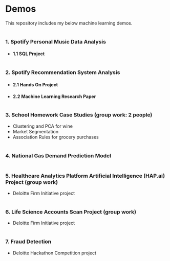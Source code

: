 # Demos
This repository includes my below machine learning demos. <br/> <br/>
### 1. Spotify Personal Music Data Analysis <br/> 
  - #### 1.1 SQL Project <br/><br/>

### 2. Spotify Recommendation System Analysis 
  - #### 2.1 Hands On Project 
  - #### 2.2 Machine Learning Research Paper <br/><br/>
  
### 3. School Homework Case Studies (group work: 2 people) 
  - Clustering and PCA for wine 
  - Market Segmentation
  - Association Rules for grocery purchases <br/> <br/>

### 4. National Gas Demand Prediction Model <br/> <br/>

### 5. Healthcare Analytics Platform Artificial Intelligence (HAP.ai) Project (group work)
  - Deloitte Firm Initiative project <br/><br/>

### 6. Life Science Accounts Scan Project (group work)
  - Deloitte Firm Initiative project <br/><br/>

### 7. Fraud Detection
  - Deloitte Hackathon Competition project


